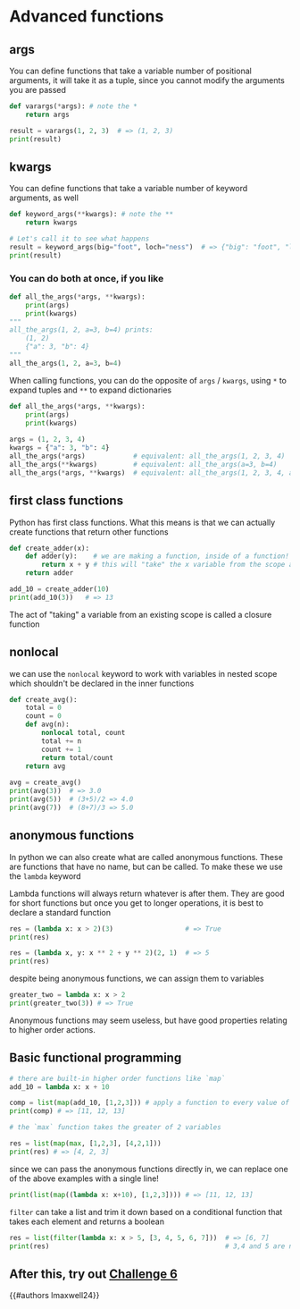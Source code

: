 # Advanced functions

## args
 You can define functions that take a variable number of
 positional arguments, it will take it as a tuple, since you cannot modify the arguments you are passed
 
```py
def varargs(*args): # note the *
    return args

result = varargs(1, 2, 3)  # => (1, 2, 3)
print(result)
```

## kwargs
 You can define functions that take a variable number of
 keyword arguments, as well
 
```py
def keyword_args(**kwargs): # note the **
    return kwargs

# Let's call it to see what happens
result = keyword_args(big="foot", loch="ness")  # => {"big": "foot", "loch": "ness"}
print(result)
```

### You can do both at once, if you like

```py
def all_the_args(*args, **kwargs):
    print(args)
    print(kwargs)
"""
all_the_args(1, 2, a=3, b=4) prints:
    (1, 2)
    {"a": 3, "b": 4}
"""
all_the_args(1, 2, a=3, b=4)
```


When calling functions, you can do the opposite of `args` / `kwargs`, using `*` to expand tuples and `**` to expand dictionaries

```py
def all_the_args(*args, **kwargs):
    print(args)
    print(kwargs)
	
args = (1, 2, 3, 4)
kwargs = {"a": 3, "b": 4}
all_the_args(*args)            # equivalent: all_the_args(1, 2, 3, 4)
all_the_args(**kwargs)         # equivalent: all_the_args(a=3, b=4)
all_the_args(*args, **kwargs)  # equivalent: all_the_args(1, 2, 3, 4, a=3, b=4)
```


## first class functions

Python has first class functions. What this means is that we can actually create functions that return other functions

```py
def create_adder(x):
    def adder(y):    # we are making a function, inside of a function!
        return x + y # this will "take" the x variable from the scope above it
    return adder

add_10 = create_adder(10)
print(add_10(3))   # => 13
```

The act of "taking" a variable from an existing scope is called a closure function

## nonlocal

we can use the `nonlocal` keyword to work with variables in nested scope which shouldn't be declared in the inner functions
```py
def create_avg():
    total = 0
    count = 0
    def avg(n):
        nonlocal total, count
        total += n
        count += 1
        return total/count
    return avg
	
avg = create_avg()
print(avg(3))  # => 3.0
print(avg(5))  # (3+5)/2 => 4.0
print(avg(7))  # (8+7)/3 => 5.0
```

## anonymous functions

In python we can also create what are called anonymous functions. These are functions that have no name, but can be called. To make these we use the `lambda` keyword

Lambda functions will always return whatever is after them. They are good for short functions but once you get to longer operations, it is best to declare a standard function

```py
res = (lambda x: x > 2)(3)                  # => True
print(res)
```
```py
res = (lambda x, y: x ** 2 + y ** 2)(2, 1)  # => 5
print(res)
```

despite being anonymous functions, we can assign them to variables

```py
greater_two = lambda x: x > 2
print(greater_two(3)) # => True
```

Anonymous functions may seem useless, but have good properties relating to higher order actions. 

## Basic functional programming

```py
# there are built-in higher order functions like `map`
add_10 = lambda x: x + 10

comp = list(map(add_10, [1,2,3])) # apply a function to every value of an iterable
print(comp) # => [11, 12, 13]
```

```py
# the `max` function takes the greater of 2 variables

res = list(map(max, [1,2,3], [4,2,1])) 
print(res) # => [4, 2, 3]
```

since we can pass the anonymous functions directly in, we can replace one of the above examples with a single line!

```py
print(list(map((lambda x: x+10), [1,2,3]))) # => [11, 12, 13]
```

`filter` can take a list and trim it down based on a conditional function that takes each element and returns a boolean

```py
res = list(filter(lambda x: x > 5, [3, 4, 5, 6, 7]))  # => [6, 7]
print(res)                                            # 3,4 and 5 are not > 5
```

## After this, try out [Challenge 6](./challenges/6.md)

{{#authors lmaxwell24}}
